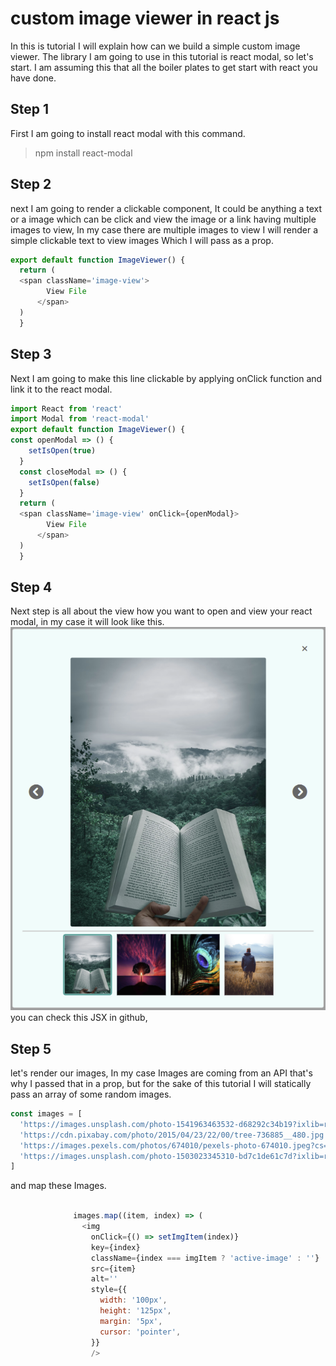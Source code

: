 # custom image viewer in react js
In this is tutorial I will explain how can we build a simple custom image viewer.
The library I am going to use in this tutorial is react modal, so let's start.
I am assuming this that all the boiler plates to get start with react you have done.
## Step 1
First I am going to install react modal with this command.  
  > npm install react-modal
## Step 2
next I am going to render a clickable component, It could be anything a text or a image which can be click and view the image or a link having multiple images to view, In my case there are multiple images to view I will render a simple clickable text to view images Which I will pass as a prop.  
```javascript
export default function ImageViewer() {
  return (
  <span className='image-view'>
        View File
      </span>
  )
  }
  ```
## Step 3
Next I am going to make this line clickable by applying onClick function and link it to the react modal.  
```javascript
import React from 'react'
import Modal from 'react-modal'  
export default function ImageViewer() {
const openModal => () {
    setIsOpen(true)
  }
  const closeModal => () {
    setIsOpen(false)
  }
  return (
  <span className='image-view' onClick={openModal}>
        View File
      </span>
  )
  }
  ```
## Step 4  
Next step is all about the view how you want to open and view your react modal, in my case it will look like this.  
![imageViewer!](/src/images/imageviewer.png 'image viewer')  
you can check this JSX in github,   
## Step 5
let's render our images, In my case Images are coming from an API that's why I passed that in a prop, but for the sake of this tutorial I will statically pass an array of some random images.  
```javascript
const images = [
  'https://images.unsplash.com/photo-1541963463532-d68292c34b19?ixlib=rb-1.2.1&ixid=MnwxMjA3fDB8MHxleHBsb3JlLWZlZWR8Mnx8fGVufDB8fHx8&w=1000&q=80',
  'https://cdn.pixabay.com/photo/2015/04/23/22/00/tree-736885__480.jpg',
  'https://images.pexels.com/photos/674010/pexels-photo-674010.jpeg?cs=srgb&dl=pexels-anjana-c-674010.jpg&fm=jpg',
  'https://images.unsplash.com/photo-1503023345310-bd7c1de61c7d?ixlib=rb-1.2.1&ixid=MnwxMjA3fDB8MHxzZWFyY2h8MXx8aHVtYW58ZW58MHx8MHx8&w=1000&q=80',
]
```  
and map these Images.  
```javascript 

              images.map((item, index) => (
                <img
                  onClick={() => setImgItem(index)}
                  key={index}
                  className={index === imgItem ? 'active-image' : ''}
                  src={item}
                  alt=''
                  style={{
                    width: '100px',
                    height: '125px',
                    margin: '5px',
                    cursor: 'pointer',
                  }}
                  />
             
```

